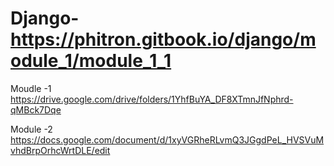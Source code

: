 # Django- https://phitron.gitbook.io/django/module_1/module_1_1

Moudle -1 https://drive.google.com/drive/folders/1YhfBuYA_DF8XTmnJfNphrd-qMBck7Dqe

Module -2 https://docs.google.com/document/d/1xyVGRheRLvmQ3JGgdPeL_HVSVuMvhdBrpOrhcWrtDLE/edit



